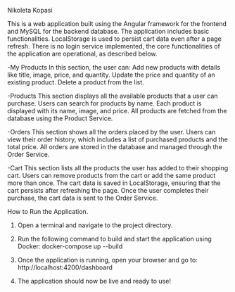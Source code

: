 Nikoleta Kopasi

This is a web application built using the Angular framework for the frontend and MySQL for the backend database. The application includes basic functionalities. LocalStorage is used to persist cart data even after a page refresh. There is no login service implemented, the core functionalities of the application are operational, as described below.

-My Products
    In this section, the user can:
    Add new products with details like title, image, price, and quantity.
    Update the price and quantity of an existing product.
    Delete a product from the list.

-Products
    This section displays all the available products that a user can purchase.
    Users can search for products by name.
    Each product is displayed with its name, image, and price.
    All products are fetched from the database using the Product Service.

-Orders
    This section shows all the orders placed by the user.
    Users can view their order history, which includes a list of purchased products and the total price.
    All orders are stored in the database and managed through the Order Service.

-Cart
    This section lists all the products the user has added to their shopping cart.
    Users can remove products from the cart or add the same product more than once.
    The cart data is saved in LocalStorage, ensuring that the cart persists after refreshing the page. Once the user completes their purchase, the cart data is sent to the Order Service.

How to Run the Application.

1. Open a terminal and navigate to the project directory.

2. Run the following command to build and start the application using Docker:
docker-compose up --build

3. Once the application is running, open your browser and go to:
http://localhost:4200/dashboard

4. The application should now be live and ready to use!
